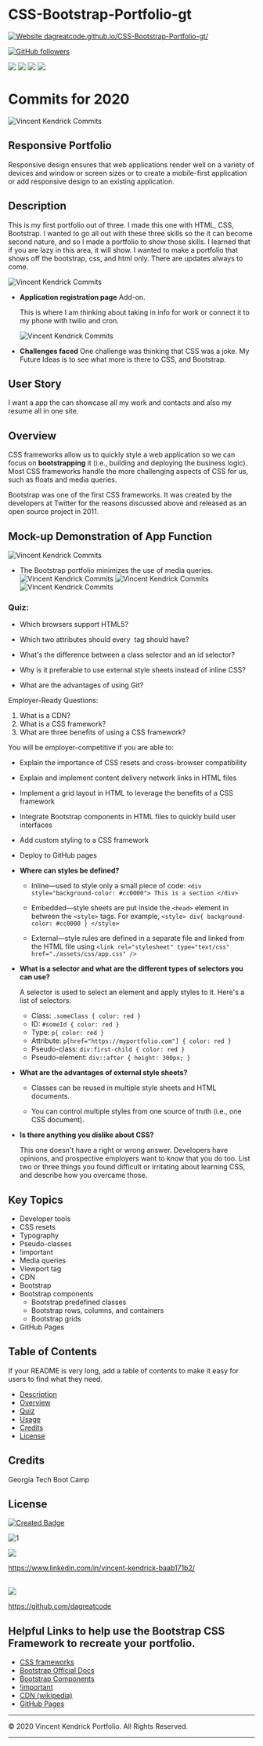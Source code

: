 # CSS-Bootstrap-Portfolio-gt

<!-- https://dagreatcode.github.io/CSS-Bootstrap-Portfolio-gt/ -->

[![Website dagreatcode.github.io/CSS-Bootstrap-Portfolio-gt/](https://img.shields.io/website-up-down-green-red/https/dagreatcode.github.io/CSS-Bootstrap-Portfolio-gt/.svg)](https://dagreatcode.github.io/CSS-Bootstrap-Portfolio-gt/)


[![GitHub followers](https://img.shields.io/github/followers/dagreatcode.svg?style=social&label=Follow&maxAge=2592000)](https://github.com/dagreatcode?tab=followers)

<img src="https://img.shields.io/badge/html5%20-%23E34F26.svg?&style=for-the-badge&logo=html5&logoColor=white"/>
<img src="https://img.shields.io/badge/css3%20-%231572B6.svg?&style=for-the-badge&logo=css3&logoColor=white"/>
<img src="https://img.shields.io/badge/bootstrap%20-%23563D7C.svg?&style=for-the-badge&logo=bootstrap&logoColor=white"/>
<img src="https://img.shields.io/badge/git%20-%23F05033.svg?&style=for-the-badge&logo=git&logoColor=white"/>


<!-- [![GitHub followers](https://img.shields.io/badge/javascript%20-%23323330.svg?&style=for-the-badge&logo=javascript&logoColor=%23F7DF1E)](https://www.javascript.com/) -->

# Commits for 2020

![Vincent Kendrick Commits](./assets/Images/GitHubActivity.png)

## Responsive Portfolio

Responsive design ensures that web applications render well on a variety of devices and window or screen sizes or to create a mobile-first application or add responsive design to an existing application.

## Description

This is my first portfolio out of three. I made this one with HTML, CSS, Bootstrap. I wanted to go all out with these three skills so the it can become second nature, and so I made a portfolio to show those skills. I learned that if you are lazy in this area, it will show. I wanted to make a portfolio that shows off the bootstrap, css, and html only. There are updates always to come.

![Vincent Kendrick Commits](./assets/Images/Screen1.png)


- **Application registration page**
  Add-on.

  This is where I am thinking about taking in info for work or connect it to my phone with twilio and cron.

  ![Vincent Kendrick Commits](./assets/Images/Screen3.png)


- **Challenges faced**
  One challenge was thinking that CSS was a joke. 
  My Future Ideas is to see what more is there to CSS, and Bootstrap.



## User Story

I want a app the can showcase all my work and contacts and also my resume all in one site.

## Overview

CSS frameworks allow us to quickly style a web application so we can focus on **bootstrapping** it (i.e., building and deploying the business logic). Most CSS frameworks handle the more challenging aspects of CSS for us, such as floats and media queries.

Bootstrap was one of the first CSS frameworks. It was created by the developers at Twitter for the reasons discussed above and released as an open source project in 2011.
## Mock-up Demonstration of App Function

![Vincent Kendrick Commits](./assets/Images/Screen4.png)

- The Bootstrap portfolio minimizes the use of media queries.
![Vincent Kendrick Commits](./assets/Images/Screen2.png)
![Vincent Kendrick Commits](./assets/Images/Screen5.png)
![Vincent Kendrick Commits](./assets/Images/Screen6.png)


### Quiz:

- Which browsers support HTML5?

- Which two attributes should every <img> tag should have?

- What's the difference between a class selector and an id selector?

- Why is it preferable to use external style sheets instead of inline CSS?

- What are the advantages of using Git?

Employer-Ready Questions:

1. What is a CDN?
2. What is a CSS framework?
3. What are three benefits of using a CSS framework?

You will be employer-competitive if you are able to:

- Explain the importance of CSS resets and cross-browser compatibility
- Explain and implement content delivery network links in HTML files
- Implement a grid layout in HTML to leverage the benefits of a CSS framework
- Integrate Bootstrap components in HTML files to quickly build user interfaces
- Add custom styling to a CSS framework
- Deploy to GitHub pages

- **Where can styles be defined?**

  - Inline&mdash;used to style only a small piece of code: `<div style="background-color: #cc0000"> This is a section </div>`

  - Embedded&mdash;style sheets are put inside the `<head>` element in between the `<style>` tags. For example, `<style> div{ background-color: #cc0000 } </style>`

  - External&mdash;style rules are defined in a separate file and linked from the HTML file using `<link rel="stylesheet" type="text/css" href="./assets/css/app.css" />`

- **What is a selector and what are the different types of selectors you can use?**

  A selector is used to select an element and apply styles to it. Here's a list of selectors:

  - Class: `.someClass { color: red }`
  - ID: `#someId { color: red }`
  - Type: `p{ color: red }`
  - Attribute: `p[href="https://myportfolio.com"] { color: red }`
  - Pseudo-class: `div:first-child { color: red }`
  - Pseudo-element: `div::after { height: 300px; }`

- **What are the advantages of external style sheets?**

  - Classes can be reused in multiple style sheets and HTML documents.

  - You can control multiple styles from one source of truth (i.e., one CSS document).

- **Is there anything you dislike about CSS?**

  This one doesn't have a right or wrong answer. Developers have opinions, and prospective employers want to know that you do too. List two or three things you found difficult or irritating about learning CSS, and describe how you overcame those.

## Key Topics

- Developer tools
- CSS resets
- Typography
- Pseudo-classes
- !important
- Media queries
- Viewport tag
- CDN
- Bootstrap
- Bootstrap components
  - Bootstrap predefined classes
  - Bootstrap rows, columns, and containers
  - Bootstrap grids
- GitHub Pages

## Table of Contents

If your README is very long, add a table of contents to make it easy for users to find what they need.

- [Description](#description)
- [Overview](#overview)
- [Quiz](#Quiz)
- [Usage](#usage)
- [Credits](#credits)
- [License](#license)





## Credits

Georgia Tech Boot Camp

## License

[![Created Badge](https://badges.pufler.dev/created/puf17640/git-badges)](https://badges.pufler.dev/)

<!-- [![MIT license](https://img.shields.io/badge/License-MIT-blue.svg)](https://lbesson.mit-license.org/) -->

![1](https://github-readme-stats.vercel.app/api/top-langs/?username=dagreatcode&theme=blue-green)

<img src="https://img.shields.io/badge/linkedin%20-%230077B5.svg?&style=for-the-badge&logo=linkedin&logoColor=white"/>

https://www.linkedin.com/in/vincent-kendrick-baab171b2/

</br>

<img src="https://img.shields.io/badge/github%20-%23121011.svg?&style=for-the-badge&logo=github&logoColor=white"/>

https://github.com/dagreatcode

<!-- Badges aren't _necessary_, per se, but they demonstrate street cred. Badges let other developers know that you know what you're doing. Check out the badges hosted by [shields.io](https://shields.io/). You may not understand what they all represent now, but you will in time. -->


## Helpful Links to help use the Bootstrap CSS Framework to recreate your portfolio.

- [CSS frameworks](https://en.wikipedia.org/wiki/CSS_framework)
- [Bootstrap Official Docs](https://getbootstrap.com/)
- [Bootstrap Components](https://getbootstrap.com/docs/4.3/components/alerts/)
- [!important](https://developer.mozilla.org/en-US/docs/Web/CSS/Specificity)
- [CDN (wikipedia)](https://en.wikipedia.org/wiki/Content_delivery_network)
- [GitHub Pages](https://pages.github.com/)

---

© 2020 Vincent Kendrick Portfolio. All Rights Reserved.

---
